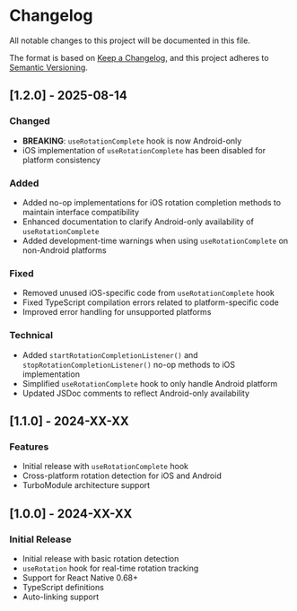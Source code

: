 # Changelog

All notable changes to this project will be documented in this file.

The format is based on [Keep a Changelog](https://keepachangelog.com/en/1.0.0/),
and this project adheres to [Semantic Versioning](https://semver.org/spec/v2.0.0.html).

## [1.2.0] - 2025-08-14

### Changed

- **BREAKING**: `useRotationComplete` hook is now Android-only
- iOS implementation of `useRotationComplete` has been disabled for platform
  consistency

### Added

- Added no-op implementations for iOS rotation completion methods to maintain
  interface compatibility
- Enhanced documentation to clarify Android-only availability of
  `useRotationComplete`
- Added development-time warnings when using `useRotationComplete` on
  non-Android platforms

### Fixed

- Removed unused iOS-specific code from `useRotationComplete` hook
- Fixed TypeScript compilation errors related to platform-specific code
- Improved error handling for unsupported platforms

### Technical

- Added `startRotationCompletionListener()` and
  `stopRotationCompletionListener()` no-op methods to iOS implementation
- Simplified `useRotationComplete` hook to only handle Android platform
- Updated JSDoc comments to reflect Android-only availability

## [1.1.0] - 2024-XX-XX

### Features

- Initial release with `useRotationComplete` hook
- Cross-platform rotation detection for iOS and Android
- TurboModule architecture support

## [1.0.0] - 2024-XX-XX

### Initial Release

- Initial release with basic rotation detection
- `useRotation` hook for real-time rotation tracking
- Support for React Native 0.68+
- TypeScript definitions
- Auto-linking support
